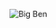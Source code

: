 ![Big Ben](https://github.com/yuankong666/Ultimate-RAT-Collection/assets/128066597/e79f8a73-04a4-418b-b335-89452f71d633)
